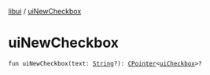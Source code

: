 [libui](index.md) / [uiNewCheckbox](./ui-new-checkbox.md)

# uiNewCheckbox

`fun uiNewCheckbox(text: `[`String`](https://kotlinlang.org/api/latest/jvm/stdlib/kotlin/-string/index.html)`?): `[`CPointer`](../kotlinx.cinterop/-c-pointer/index.md)`<`[`uiCheckbox`](ui-checkbox.md)`>?`